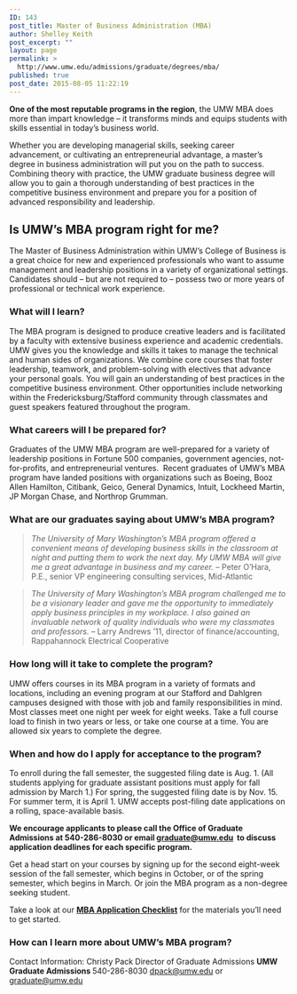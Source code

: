 ```yaml
---
ID: 143
post_title: Master of Business Administration (MBA)
author: Shelley Keith
post_excerpt: ""
layout: page
permalink: >
  http://www.umw.edu/admissions/graduate/degrees/mba/
published: true
post_date: 2015-08-05 11:22:19
---
```

<strong>One of the most reputable programs in the region</strong>, the UMW MBA does more than impart knowledge – it transforms minds and equips students with skills essential in today’s business world.

Whether you are developing managerial skills, seeking career advancement, or cultivating an entrepreneurial advantage, a master’s degree in business administration will put you on the path to success. Combining theory with practice, the UMW graduate business degree will allow you to gain a thorough understanding of best practices in the competitive business environment and prepare you for a position of advanced responsibility and leadership.
<h2>Is UMW’s MBA program right for me?</h2>
The Master of Business Administration within UMW’s College of Business is a great choice for new and experienced professionals who want to assume management and leadership positions in a variety of organizational settings. Candidates should – but are not required to – possess two or more years of professional or technical work experience.
<h3><strong>What will I learn?</strong></h3>
The MBA program is designed to produce creative leaders and is facilitated by a faculty with extensive business experience and academic credentials. UMW gives you the knowledge and skills it takes to manage the technical and human sides of organizations. We combine core courses that foster leadership, teamwork, and problem-solving with electives that advance your personal goals. You will gain an understanding of best practices in the competitive business environment. Other opportunities include networking within the Fredericksburg/Stafford community through classmates and guest speakers featured throughout the program.
<h3><strong>What careers will I be prepared for?</strong></h3>
Graduates of the UMW MBA program are well-prepared for a variety of leadership positions in Fortune 500 companies, government agencies, not-for-profits, and entrepreneurial ventures.  Recent graduates of UMW’s MBA program have landed positions with organizations such as Boeing, Booz Allen Hamilton, Citibank, Geico, General Dynamics, Intuit, Lockheed Martin, JP Morgan Chase, and Northrop Grumman.
<h3><strong>What are our graduates saying about UMW’s MBA program?</strong></h3>
<blockquote><em>The University of Mary Washington’s MBA program offered a convenient means of developing business skills in the classroom at night and putting them to work the next day. My UMW MBA will give me a great advantage in business and my career.
</em>– Peter O’Hara, P.E., senior VP engineering consulting services, Mid-Atlantic</blockquote>
<blockquote><em>The University of Mary Washington’s MBA program challenged me to be a visionary leader and gave me the opportunity to immediately apply business principles in my workplace. I also gained an invaluable network of quality individuals who were my classmates and professors.
</em>– Larry Andrews ’11, director of finance/accounting, Rappahannock Electrical Cooperative</blockquote>
<h3><strong>How long will it take to complete the program?</strong></h3>
UMW offers courses in its MBA program in a variety of formats and locations, including an evening program at our Stafford and Dahlgren campuses designed with those with job and family responsibilities in mind. Most classes meet one night per week for eight weeks. Take a full course load to finish in two years or less, or take one course at a time. You are allowed six years to complete the degree.
<h3><strong>When and how do I apply for acceptance to the program?</strong></h3>
To enroll during the fall semester, the suggested filing date is Aug. 1. (All students applying for graduate assistant positions must apply for fall admission by March 1.) For spring, the suggested filing date is by Nov. 15. For summer term, it is April 1. UMW accepts post-filing date applications on a rolling, space-available basis.

<strong>We encourage applicants to please call the Office of Graduate Admissions at 540-286-8030 or email </strong><a href="mailto:graduate@umw.edu"><strong>graduate@umw.edu</strong></a><strong>  to discuss application deadlines for each specific program. </strong>

Get a head start on your courses by signing up for the second eight-week session of the fall semester, which begins in October, or of the spring semester, which begins in March. Or join the MBA program as a non-degree seeking student.

Take a look at our <a href="http://www.umw.edu/admissions/graduate/degrees/mba/mba-checklist/"><strong>MBA Application Checklist</strong></a> for the materials you’ll need to get started.
<h3><strong>How can I learn more about UMW’s MBA program?</strong></h3>
Contact Information:
Christy Pack
Director of Graduate Admissions
<strong>UMW Graduate Admissions
</strong>540-286-8030
<a href="mailto:dpack@umw.edu">dpack@umw.edu</a> or <a href="mailto:graduate@umw.edu">graduate@umw.edu</a>